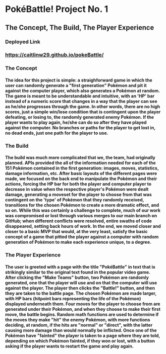 # PokéBattle!  Project No. 1

## The Concept, The Build, The Player Experience


### Deployed Link 
### https://caitlinw29.github.io/pokeBattle/




### The Concept

#### The idea for this project is simple: a straighforward game in which the user can randomly generate a "first generation" Pokémon and pit it against the computer player, which also generates a Pokémon at random.  The game is meant to be understandable and intuitive, with an 'HP' bar instead of a numeric score that changes in a way that the player can see as he/she progresses through the game.  In other words, there are no high scores, just a simple win/lose condition that is contingent upon the player defeating, or losing to, the randomly generated enemy Pokémon.  If the player wants to play again, he/she can do so after they have played against the computer.  No branches or paths for the player to get lost in, no dead ends, just one path for the player to use.


### The Build

#### The build was much more complicated that we, the team, had originally planned.  APIs provided the all of the information needed for each of the 151 Pokémon contained in the first generation: images, moves, statistics, damage information, etc.  After basic layouts of the different pages were made, we focused on the back end to manipulate the Pokémon and their actions, forcing the HP bar for both the player and computer player to decrease in value when the respective player's Pokémon were dealt damage, generating a moveset for the player to choose from that was contingent on the 'type' of Pokémon that they randomly received, transitions for the chosen Pokémon to create a more dramatic effect, and so on.  While this was certainly a challenge to complete, much of our work was compromised or lost through various merges to our main branch on GitHub; when different conflicts were resolved, entire swaths of code disappeared, setting back hours of work.  In the end, we moved closer and closer to a basic MVP that would, at the very least, satisfy the basic concept of a game that pitted the player against a computer with random generation of Pokémon to make each experience unique, to a degree.


### The Player Experience

#### The user is greeted with a page with the title "PokéBattle" in text  that is strikingly similar to the original text found in the popular video game. After clicking the "Make Teams" button, two Pokémon are randomly generated, one that the player will use and on that the computer will use against the player.  The player then clicks the "Battle!" button, and then they are taken to the battle page.  The chosen Pokémon are made larger, with HP bars (hitpoint bars representing the life of the Pokémon) displayed underneath them.  Four moves for the player to choose from are generated under their Pokémon, and when they choose to make their first move, the battle begins.  Random math functions are used to determine if the moves they make "hit" the enemy Pokémon, with more functions deciding, at random, if the hits are "normal" or "direct", with the latter causing more damage than would normally be inflicted.  Once one of the Pokémon have "fainted" the player is taken to a page where they are told, depending on which Pokémon fainted, if they won or lost, with a button asking if the player wants to restart the game and play again.
